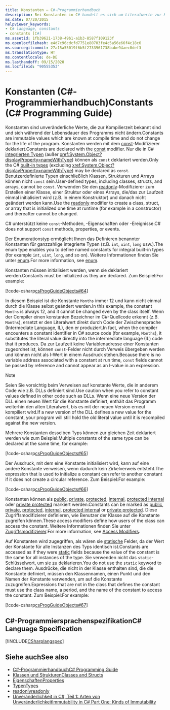 ```yaml
---
title: Konstanten – C#-Programmierhandbuch
description: Bei Konstanten in C# handelt es sich um Literalwerte zur Kompilierzeit, die sich nicht ändern, wenn das Programm kompiliert wird. Nur in C# integrierte Typen können Konstanten sein.
ms.date: 07/20/2015
helpviewer_keywords:
- C# language, constants
- constants [C#]
ms.assetid: 1fb39621-1738-49b1-a1b3-8587f109123f
ms.openlocfilehash: e4d7c96cdcfd7751e80703fe4c5a56e66f4c18c6
ms.sourcegitcommit: 27a15a55019f6b5f2733961738babe94aec0def3
ms.translationtype: HT
ms.contentlocale: de-DE
ms.lasthandoff: 09/15/2020
ms.locfileid: "90555353"
---
```

# <a name="constants-c-programming-guide"></a><span data-ttu-id="07dce-104">Konstanten (C#-Programmierhandbuch)</span><span class="sxs-lookup"><span data-stu-id="07dce-104">Constants (C# Programming Guide)</span></span>
<span data-ttu-id="07dce-105">Konstanten sind unveränderliche Werte, die zur Kompilierzeit bekannt sind und sich während der Lebensdauer des Programms nicht ändern.</span><span class="sxs-lookup"><span data-stu-id="07dce-105">Constants are immutable values which are known at compile time and do not change for the life of the program.</span></span> <span data-ttu-id="07dce-106">Konstanten werden mit dem [const](../../language-reference/keywords/const.md)-Modifizierer deklariert.</span><span class="sxs-lookup"><span data-stu-id="07dce-106">Constants are declared with the [const](../../language-reference/keywords/const.md) modifier.</span></span> <span data-ttu-id="07dce-107">Nur die in C# [integrierten Typen](../../language-reference/builtin-types/built-in-types.md) (außer <xref:System.Object?displayProperty=nameWithType>) können als `const` deklariert werden.</span><span class="sxs-lookup"><span data-stu-id="07dce-107">Only the C# [built-in types](../../language-reference/builtin-types/built-in-types.md) (excluding <xref:System.Object?displayProperty=nameWithType>) may be declared as `const`.</span></span> <span data-ttu-id="07dce-108">Benutzerdefinierte Typen einschließlich Klassen, Strukturen und Arrays können nicht `const` sein.</span><span class="sxs-lookup"><span data-stu-id="07dce-108">User-defined types, including classes, structs, and arrays, cannot be `const`.</span></span> <span data-ttu-id="07dce-109">Verwenden Sie den [readonly](../../language-reference/keywords/readonly.md)-Modifizierer zum Erstellen einer Klasse, einer Struktur oder eines Arrays, die/das zur Laufzeit einmal initialisiert wird (z.B. in einem Konstruktor) und danach nicht geändert werden kann.</span><span class="sxs-lookup"><span data-stu-id="07dce-109">Use the [readonly](../../language-reference/keywords/readonly.md) modifier to create a class, struct, or array that is initialized one time at runtime (for example in a constructor) and thereafter cannot be changed.</span></span>  
  
 <span data-ttu-id="07dce-110">C# unterstützt keine `const`-Methoden, -Eigenschaften oder -Ereignisse.</span><span class="sxs-lookup"><span data-stu-id="07dce-110">C# does not support `const` methods, properties, or events.</span></span>  
  
 <span data-ttu-id="07dce-111">Der Enumerationstyp ermöglicht Ihnen das Definieren benannter Konstanten für ganzzahlige integrierte Typen (z.B. `int`, `uint`, `long` usw.).</span><span class="sxs-lookup"><span data-stu-id="07dce-111">The enum type enables you to define named constants for integral built-in types (for example `int`, `uint`, `long`, and so on).</span></span> <span data-ttu-id="07dce-112">Weitere Informationen finden Sie unter [enum](../../language-reference/builtin-types/enum.md).</span><span class="sxs-lookup"><span data-stu-id="07dce-112">For more information, see [enum](../../language-reference/builtin-types/enum.md).</span></span>  
  
 <span data-ttu-id="07dce-113">Konstanten müssen initialisiert werden, wenn sie deklariert werden.</span><span class="sxs-lookup"><span data-stu-id="07dce-113">Constants must be initialized as they are declared.</span></span> <span data-ttu-id="07dce-114">Zum Beispiel:</span><span class="sxs-lookup"><span data-stu-id="07dce-114">For example:</span></span>  
  
 [!code-csharp[csProgGuideObjects#64](~/samples/snippets/csharp/VS_Snippets_VBCSharp/csProgGuideObjects/CS/Objects.cs#64)]  
  
 <span data-ttu-id="07dce-115">In diesem Beispiel ist die Konstante `Months` immer 12 und kann nicht einmal durch die Klasse selbst geändert werden.</span><span class="sxs-lookup"><span data-stu-id="07dce-115">In this example, the constant `Months` is always 12, and it cannot be changed even by the class itself.</span></span> <span data-ttu-id="07dce-116">Wenn der Compiler einen konstanten Bezeichner im C#-Quellcode erkennt (z.B. `Months`), ersetzt er den Literalwert direkt durch Code der Zwischensprache (Intermediate Language, IL), den er produziert.</span><span class="sxs-lookup"><span data-stu-id="07dce-116">In fact, when the compiler encounters a constant identifier in C# source code (for example, `Months`), it substitutes the literal value directly into the intermediate language (IL) code that it produces.</span></span> <span data-ttu-id="07dce-117">Da zur Laufzeit keine Variablenadresse einer Konstanten zugeordnet ist, können `const`-Felder nicht durch Verweis übergeben werden und können nicht als l-Wert in einem Ausdruck stehen.</span><span class="sxs-lookup"><span data-stu-id="07dce-117">Because there is no variable address associated with a constant at run time, `const` fields cannot be passed by reference and cannot appear as an l-value in an expression.</span></span>  
  
> [!NOTE]
> <span data-ttu-id="07dce-118">Seien Sie vorsichtig beim Verweisen auf konstante Werte, die in anderem Code wie z.B. DLLs definiert sind.</span><span class="sxs-lookup"><span data-stu-id="07dce-118">Use caution when you refer to constant values defined in other code such as DLLs.</span></span> <span data-ttu-id="07dce-119">Wenn eine neue Version der DLL einen neuen Wert für die Konstante definiert, enthält das Programm weiterhin den alten Literalwert, bis es mit der neuen Version erneut kompiliert wird.</span><span class="sxs-lookup"><span data-stu-id="07dce-119">If a new version of the DLL defines a new value for the constant, your program will still hold the old literal value until it is recompiled against the new version.</span></span>  
  
 <span data-ttu-id="07dce-120">Mehrere Konstanten desselben Typs können zur gleichen Zeit deklariert werden wie zum Beispiel:</span><span class="sxs-lookup"><span data-stu-id="07dce-120">Multiple constants of the same type can be declared at the same time, for example:</span></span>  
  
 [!code-csharp[csProgGuideObjects#65](~/samples/snippets/csharp/VS_Snippets_VBCSharp/csProgGuideObjects/CS/Objects.cs#65)]  
  
 <span data-ttu-id="07dce-121">Der Ausdruck, mit dem eine Konstante initialisiert wird, kann auf eine andere Konstante verweisen, wenn dadurch kein Zirkelverweis entsteht.</span><span class="sxs-lookup"><span data-stu-id="07dce-121">The expression that is used to initialize a constant can refer to another constant if it does not create a circular reference.</span></span> <span data-ttu-id="07dce-122">Zum Beispiel:</span><span class="sxs-lookup"><span data-stu-id="07dce-122">For example:</span></span>  
  
 [!code-csharp[csProgGuideObjects#66](~/samples/snippets/csharp/VS_Snippets_VBCSharp/csProgGuideObjects/CS/Objects.cs#66)]  
  
 <span data-ttu-id="07dce-123">Konstanten können als [public](../../language-reference/keywords/public.md), [private](../../language-reference/keywords/private.md), [protected](../../language-reference/keywords/protected.md), [internal](../../language-reference/keywords/internal.md), [protected internal](../../language-reference/keywords/protected-internal.md) oder [private protected](../../language-reference/keywords/private-protected.md) markiert werden.</span><span class="sxs-lookup"><span data-stu-id="07dce-123">Constants can be marked as [public](../../language-reference/keywords/public.md), [private](../../language-reference/keywords/private.md), [protected](../../language-reference/keywords/protected.md), [internal](../../language-reference/keywords/internal.md), [protected internal](../../language-reference/keywords/protected-internal.md) or [private protected](../../language-reference/keywords/private-protected.md).</span></span> <span data-ttu-id="07dce-124">Diese Zugriffsmodifizierer definieren, wie Benutzer der Klasse auf die Konstante zugreifen können.</span><span class="sxs-lookup"><span data-stu-id="07dce-124">These access modifiers define how users of the class can access the constant.</span></span> <span data-ttu-id="07dce-125">Weitere Informationen finden Sie unter [Zugriffsmodifizierer](./access-modifiers.md).</span><span class="sxs-lookup"><span data-stu-id="07dce-125">For more information, see [Access Modifiers](./access-modifiers.md).</span></span>  
  
 <span data-ttu-id="07dce-126">Auf Konstanten wird zugegriffen, als wären sie [statische](../../language-reference/keywords/static.md) Felder, da der Wert der Konstante für alle Instanzen des Typs identisch ist.</span><span class="sxs-lookup"><span data-stu-id="07dce-126">Constants are accessed as if they were [static](../../language-reference/keywords/static.md) fields because the value of the constant is the same for all instances of the type.</span></span> <span data-ttu-id="07dce-127">Sie verwenden nicht das `static`-Schlüsselwort, um sie zu deklarieren.</span><span class="sxs-lookup"><span data-stu-id="07dce-127">You do not use the `static` keyword to declare them.</span></span> <span data-ttu-id="07dce-128">Ausdrücke, die nicht in der Klasse enthalten sind, die die Konstante definiert, müssen den Klassennamen, einen Punkt und den Namen der Konstante verwenden, um auf die Konstante zuzugreifen.</span><span class="sxs-lookup"><span data-stu-id="07dce-128">Expressions that are not in the class that defines the constant must use the class name, a period, and the name of the constant to access the constant.</span></span> <span data-ttu-id="07dce-129">Zum Beispiel:</span><span class="sxs-lookup"><span data-stu-id="07dce-129">For example:</span></span>  
  
 [!code-csharp[csProgGuideObjects#67](~/samples/snippets/csharp/VS_Snippets_VBCSharp/csProgGuideObjects/CS/Objects.cs#67)]  
  
## <a name="c-language-specification"></a><span data-ttu-id="07dce-130">C#-Programmiersprachenspezifikation</span><span class="sxs-lookup"><span data-stu-id="07dce-130">C# Language Specification</span></span>  
 [!INCLUDE[CSharplangspec](~/includes/csharplangspec-md.md)]  
  
## <a name="see-also"></a><span data-ttu-id="07dce-131">Siehe auch</span><span class="sxs-lookup"><span data-stu-id="07dce-131">See also</span></span>

- [<span data-ttu-id="07dce-132">C#-Programmierhandbuch</span><span class="sxs-lookup"><span data-stu-id="07dce-132">C# Programming Guide</span></span>](../index.md)
- [<span data-ttu-id="07dce-133">Klassen und Strukturen</span><span class="sxs-lookup"><span data-stu-id="07dce-133">Classes and Structs</span></span>](./index.md)
- [<span data-ttu-id="07dce-134">Eigenschaften</span><span class="sxs-lookup"><span data-stu-id="07dce-134">Properties</span></span>](./properties.md)
- [<span data-ttu-id="07dce-135">Typen</span><span class="sxs-lookup"><span data-stu-id="07dce-135">Types</span></span>](../types/index.md)
- [<span data-ttu-id="07dce-136">readonly</span><span class="sxs-lookup"><span data-stu-id="07dce-136">readonly</span></span>](../../language-reference/keywords/readonly.md)
- [<span data-ttu-id="07dce-137">Unveränderlichkeit in C#, Teil 1: Arten von Unveränderlichkeit</span><span class="sxs-lookup"><span data-stu-id="07dce-137">Immutability in C# Part One: Kinds of Immutability</span></span>](/archive/blogs/ericlippert/immutability-in-c-part-one-kinds-of-immutability)
